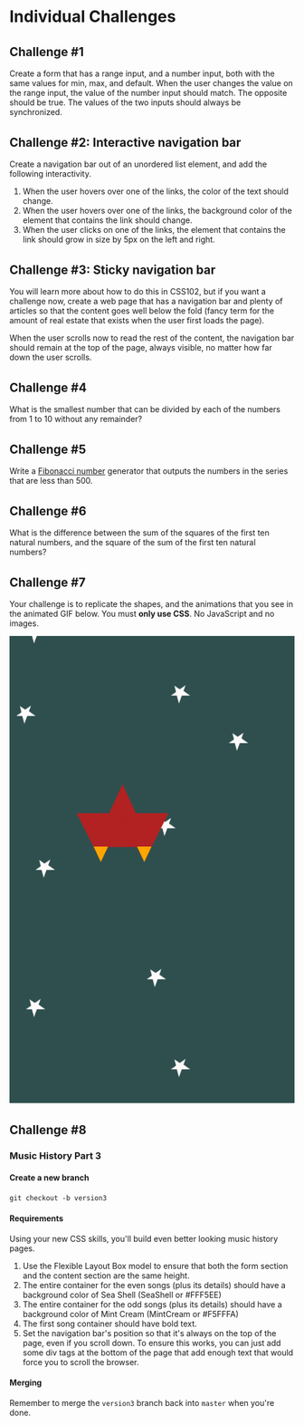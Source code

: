 # Individual Challenges

###### <a id="challenge-1"></a>
## Challenge \#1 <a id="challenge-1"></a>

Create a form that has a range input, and a number input, both with the same values for min, max, and default. When the user changes the value on the range input, the value of the number input should match. The opposite should be true. The values of the two inputs should always be synchronized.

######  <a id="challenge-2"></a>
## Challenge \#2: Interactive navigation bar

Create a navigation bar out of an unordered list element, and add the following interactivity.

1. When the user hovers over one of the links, the color of the text should change.
1. When the user hovers over one of the links, the background color of the element that contains the link should change.
1. When the user clicks on one of the links, the element that contains the link should grow in size by 5px on the left and right.

######  <a id="challenge-3"></a>
## Challenge \#3: Sticky navigation bar

You will learn more about how to do this in CSS102, but if you want a challenge now, create a web page that has a navigation bar and plenty of articles so that the content goes well below the fold (fancy term for the amount of real estate that exists when the user first loads the page).

When the user scrolls now to read the rest of the content, the navigation bar should remain at the top of the page, always visible, no matter how far down the user scrolls.

######  <a id="challenge-4"></a>
## Challenge \#4

What is the smallest number  that can be divided by each of the numbers from 1 to 10 without any remainder?

######  <a id="challenge-5"></a>
## Challenge \#5

Write a [Fibonacci number](https://en.wikipedia.org/wiki/Fibonacci_number) generator that outputs the numbers in the series that are less than 500.

######  <a id="challenge-6"></a>
## Challenge \#6

What is the difference between the sum of the squares of the first ten natural numbers, and the square of the sum of the first ten natural numbers?

######  <a id="challenge-7"></a>
## Challenge \#7

Your challenge is to replicate the shapes, and the animations that you see in the animated GIF below. You must **only use CSS**. No JavaScript and no images.

<img src="fKDwWc0Stk.gif">

######  <a id="challenge-8"></a>
## Challenge \#8

### Music History Part 3

#### Create a new branch

`git checkout -b version3`

#### Requirements

Using your new CSS skills, you'll build even better looking music history pages.

1. Use the Flexible Layout Box model to ensure that both the form section and the content section are the same height.
1. The entire container for the even songs (plus its details) should have a background color of Sea Shell (SeaShell or \#FFF5EE)
1. The entire container for the odd songs (plus its details) should have a background color of Mint Cream (MintCream or \#F5FFFA)
1. The first song container should have bold text.
1. Set the navigation bar's position so that it's always on the top of the page, even if you scroll down. To ensure this works, you can just add some div tags at the bottom of the page that add enough text that would force you to scroll the browser.

#### Merging

Remember to merge the `version3` branch back into `master` when you're done.